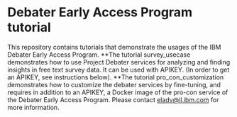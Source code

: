 # Debater Early Access Program tutorial

This repository contains tutorials that demonstrate the usages of the IBM Debater Early Access Program. 
**The tutorial survey_usecase demonstrates how to use Project Debater services for analyzing and finding insights in free text survey data. It can be used with APIKEY. (In order to get an APIKEY, see instructions below).
**The tutorial pro_con_customization demonstrates how to customize the debater services by fine-tuning, and requires in addition to an APIKEY, a Docker image of the pro-con service of the Debater Early Access Program. Please contact eladv@il.ibm.com for more information. 